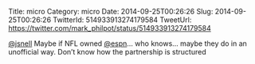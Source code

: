 Title: micro
Category: micro
Date: 2014-09-25T00:26:26
Slug: 2014-09-25T00:26:26
TwitterId: 514933913274179584
TweetUrl: https://twitter.com/mark_philpot/status/514933913274179584

[@jsnell](https://twitter.com/jsnell) Maybe if NFL owned [@espn](https://twitter.com/espn)… who knows… maybe they do in an unofficial way. Don’t know how the partnership is structured